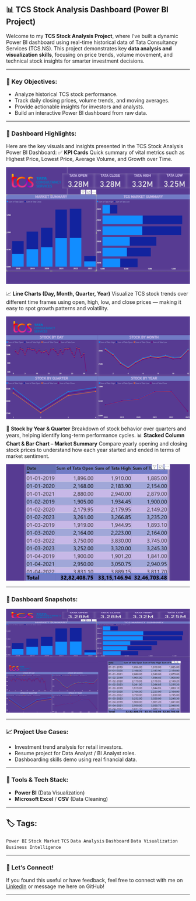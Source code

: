 
## 📊 TCS Stock Analysis Dashboard (Power BI Project)

Welcome to my **TCS Stock Analysis Project**, where I’ve built a dynamic Power BI dashboard using real-time historical data of Tata Consultancy Services (TCS.NS). This project demonstrates key **data analysis and visualization skills**, focusing on price trends, volume movement, and technical stock insights for smarter investment decisions.

---

### 🧠 Key Objectives:

* Analyze historical TCS stock performance.
* Track daily closing prices, volume trends, and moving averages.
* Provide actionable insights for investors and analysts.
* Build an interactive Power BI dashboard from raw data.

---

### 📌 Dashboard Highlights:

Here are the key visuals and insights presented in the TCS Stock Analysis Power BI Dashboard:
✅ **KPI Cards**
Quick summary of vital metrics such as Highest Price, Lowest Price, Average Volume, and Growth over Time.

![TCS Stock Analysis KPI's](https://github.com/SREEJITA1904/TCS-STOCK-ANALYSIS/raw/main/KPI'S%20%26%20BAR%20CHARTS.png)

📈 **Line Charts (Day, Month, Quarter, Year)**
Visualize TCS stock trends over different time frames using open, high, low, and close prices — making it easy to spot growth patterns and volatility.

![TCS_Stock_Analysis line charts](https://github.com/SREEJITA1904/TCS-STOCK-ANALYSIS/raw/main/LINE%20CHARTS.png)

📅 **Stock by Year & Quarter**
Breakdown of stock behavior over quarters and years, helping identify long-term performance cycles.
📊 **Stacked Column Chart & Bar Chart – Market Summary**
Compare yearly opening and closing stock prices to understand how each year started and ended in terms of market sentiment.

![TCS_Stock_Analysis Tabular charts](https://github.com/SREEJITA1904/TCS-STOCK-ANALYSIS/raw/main/TABLE%20CHART.png)


---

### 📸  Dashboard Snapshots:

![TCS Stock Dashboard](https://github.com/SREEJITA1904/TCS-STOCK-ANALYSIS/raw/main/Dashboard%20Snapshot)

---



### 📈 Project Use Cases:

* Investment trend analysis for retail investors.
* Resume project for Data Analyst / BI Analyst roles.
* Dashboarding skills demo using real financial data.

---

### 🧰 Tools & Tech Stack:

* **Power BI** (Data Visualization)
* **Microsoft Excel** / **CSV** (Data Cleaning)

---

## 🏷️ Tags:

`Power BI` `Stock Market` `TCS` `Data Analysis` `Dashboard` `Data Visualization` `Business Intelligence`

---

### 🙌 Let’s Connect!

If you found this useful or have feedback, feel free to connect with me on [LinkedIn](https://www.linkedin.com/in/sreejitaguha-dataanalyst/) or message me here on GitHub!

---
